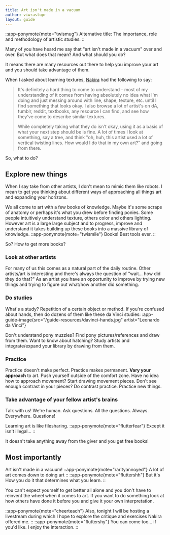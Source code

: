 ```yaml
---
title: Art isn't made in a vacuum
author: viwrastupr
layout: guide
---
```


::app-ponymote{mote="twismug"}
Alternative title: The importance, role and methodology of artistic studies.
::

Many of you have heard me say that "art isn't made in a vacuum" over and over. But what does that mean? And what should you do?

It means there are many resources out there to help you improve your art and you should take advantage of them.

When I asked about learning textures, [Nakira](http://nakira.deviantart.com/) had the following to say:

> It's definitely a hard thing to come to understand - most of my understanding of it comes from having absolutely no idea what I'm doing and just messing around with line, shape, texture, etc. until I find something that looks okay. I also browse a lot of artist's on dA, tumblr, reddit, textbooks, any resource I can find, and see how they've come to describe similar textures.
>
> While completely taking what they do isn't okay, using it as a basis of what your next step should be is fine. A lot of times I look at something, say a tree, and think "oh, huh, this artist used a lot of vertical twisting lines. How would I do that in my own art?" and going from there.

So, what to do?

## Explore new things

When I say take from other artists, I don't mean to mimic them like robots. I mean to get you thinking about different ways of approaching all things art and expanding your horizons.

We all come to art with a few books of knowledge. Maybe it's some scraps of anatomy or perhaps it's what you drew before finding ponies. Some people intuitively understand texture, others color and others lighting. However art is a large large subject and to progress, improve and understand it takes building up these books into a massive library of knowledge.
::app-ponymote{mote="twismile"}
Books! Best tools ever.
::

So? How to get more books?

### Look at other artists

For many of us this comes as a natural part of the daily routine. Other artists/art is interesting and there's always the question of "wait... how did they do that?" As an artist you have an opportunity to improve by trying new things and trying to figure out what/how another did something.

### Do studies

What's a study? Repetition of a certain object or method. If you're confused about hands, then do dozens of them like these da Vinci studies:
:app-guide-image{src="/guide-resources/davinci-hands.jpg" artist="Leonardo da Vinci"}

Don't understand pony muzzles? Find pony pictures/references and draw from them. Want to know about hatching? Study artists and integrate/expand your library by drawing from them.

### Practice

Practice doesn't make perfect. Practice makes permanent. **Vary your approach** to art. Push yourself outside of the comfort zone. Have no idea how to approach movement? Start drawing movement pieces. Don't see enough contrast in your pieces? Do contrast practice. Practice new things.

### Take advantage of your fellow artist's brains

Talk with us! We're human. Ask questions. All the questions. Always. Everywhere. Questions!

Learning art is like filesharing.
::app-ponymote{mote="flutterfear"}
Except it isn't illegal...
::

It doesn't take anything away from the giver and you get free books!

## Most importantly

Art isn't made in a vacuum!
::app-ponymote{mote="rarityannoyed"}
A lot of art comes down to doing art
::
::app-ponymote{mote="fluttershh"}
But it's How you do it that determines what you learn.
::

You can't expect yourself to get better all alone and you don't have to reinvent the wheel when it comes to art. If you want to do something look at how others have done it before you and give it your own interpretation.

::app-ponymote{mote="cheerteach"}
Also, tonight I will be hosting a livestream during which I hope to explore the critique and exercises Nakira offered me.
::
::app-ponymote{mote="fluttershy"}
You can come too... if you'd like. I enjoy the interaction.
::

